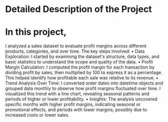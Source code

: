 # Detailed Description of the Project
# In this project, 
I analyzed a sales dataset to evaluate profit margins across different products, categories, and over time. The key steps involved:
•	Data Exploration: I started by examining the dataset's structure, data types, and basic statistics to understand the scope and quality of the data.
•	Profit Margin Calculation: I computed the profit margin for each transaction by dividing profit by sales, then multiplied by 100 to express it as a percentage. This helped identify how profitable each sale was relative to its revenue.
•	Trend Analysis Over Time: I converted order dates into datetime objects and grouped data monthly to observe how profit margins fluctuated over time. I visualized this trend with a line chart, revealing seasonal patterns and periods of higher or lower profitability.
•	Insights: The analysis uncovered specific months with higher profit margins, indicating seasonal or promotional effects, and periods with lower margins, possibly due to increased costs or lower sales.

